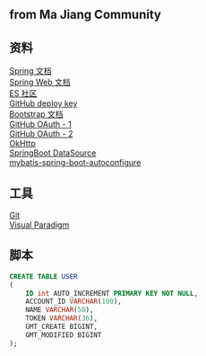 ## from Ma Jiang Community

## 资料
[Spring 文档](https://spring.io/guides)<br>
[Spring Web 文档](https://spring.io/guides/gs/serving-web-content/)<br>
[ES 社区](https://elasticsearch.cn/explore)<br>
[GitHub deploy key](https://developer.github.com/v3/guides/managing-deploy-keys/#deploy-keys)<br>
[Bootstrap 文档](https://v3.bootcss.com/)<br>
[GitHub OAuth - 1](https://developer.github.com/apps/building-oauth-apps/creating-an-oauth-app/)<br>
[GitHub OAuth - 2](https://developer.github.com/apps/building-oauth-apps/authorizing-oauth-apps/)<br>
[OkHttp](https://square.github.io/okhttp/)<br>
[SpringBoot DataSource](https://docs.spring.io/spring-boot/docs/2.0.0.RC1/reference/htmlsingle/#boot-features-embedded-database-support)<br>
[mybatis-spring-boot-autoconfigure](http://www.mybatis.org/spring-boot-starter/mybatis-spring-boot-autoconfigure/)<br>

## 工具
[Git](https://git-scm.com/download)<br>
[Visual Paradigm](https://www.visual-paradigm.com)<br>

## 脚本
```sql
CREATE TABLE USER
(
    ID int AUTO_INCREMENT PRIMARY KEY NOT NULL,
    ACCOUNT_ID VARCHAR(100),
    NAME VARCHAR(50),
    TOKEN VARCHAR(36),
    GMT_CREATE BIGINT,
    GMT_MODIFIED BIGINT
);
```